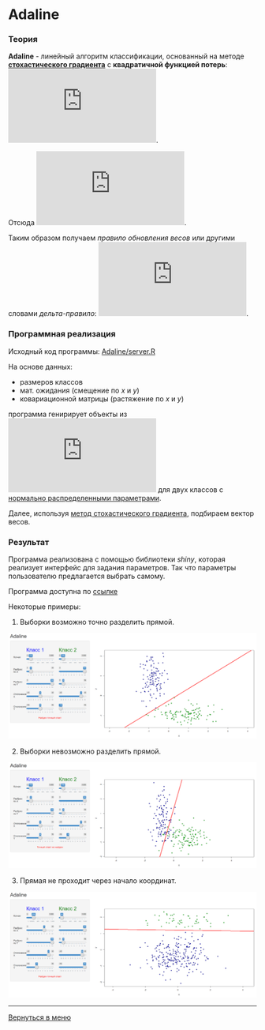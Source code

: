# Adaline

### Теория

**Adaline** - линейный алгоритм классификации, основанный на методе
__[стохастического градиента](stoh.md)__
с __квадратичной функцией потерь__: 
![](http://latex.codecogs.com/svg.latex?%5Cmathcal%7BL%7D%28M%29%20%3D%20%28M%20-%201%29%5E2%20%3D%20%28%5Clangle%20w%2Cx_i%20%5Crangle%20y_i%20-%201%29%5E2).

Отсюда
![](http://latex.codecogs.com/svg.latex?%5Cmathcal%7BL%7D%27%28M%29%20%3D%202%28%5Clangle%20w%2Cx_i%20%5Crangle%20-%20y_i%29x_i).

Таким образом получаем _правило обновления весов_ или другими словами
_дельта-правило_:
![](http://latex.codecogs.com/svg.latex?w%20%3D%20w%20-%20%5Ceta%28%5Clangle%20w%2Cx_i%20%5Crangle%20-%20y_i%29x_i).

### Программная реализация

Исходный код программы: [Adaline/server.R](../Adaline/server.R)

На основе данных:

- размеров классов
- мат. ожидания (смещение по _х_ и _y_)
- ковариационной матрицы (растяжение по _x_ и _y_)

программа генирирует объекты из
![](http://latex.codecogs.com/svg.latex?%5Cmathbb%7BR%7D%5E2)
для двух классов с <u>нормально распределенными параметрами</u>.

Далее, используя [метод стохастического градиента](stoh.md),
подбираем вектор весов. 

### Результат

Программа реализована с помощью библиотеки *shiny*, которая реализует
интерфейс для задания параметров. Так что параметры пользователю
предлагается выбрать самому.

Программа доступна по
[ссылке](https://dmitriypenetrator.shinyapps.io/adaline/)

Некоторые примеры:

1) Выборки возможно точно разделить прямой.

![](pict/ada1.png)

2) Выборки невозможно разделить прямой.

![](pict/ada2.png)

3) Прямая не проходит через начало координат.

![](pict/ada3.png)

----

[Вернуться в меню](../../README.md)

